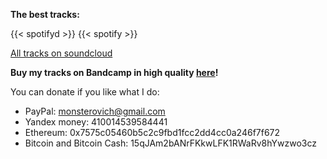 

**The best tracks:**

{{< spotifyd >}}
{{< spotify >}}

[All tracks on soundcloud](https://soundcloud.com/monsterovich)

**Buy my tracks on Bandcamp in high quality [here](https://monsterovich.bandcamp.com/)!**

You can donate if you like what I do:

- PayPal: monsterovich@gmail.com
- Yandex money: 410014539584441
- Ethereum: 0x7575c05460b5c2c9fbd1fcc2dd4cc0a246f7f672
- Bitcoin and Bitcoin Cash: 15qJAm2bANrFKkwLFK1RWaRv8hYwzwo3cz